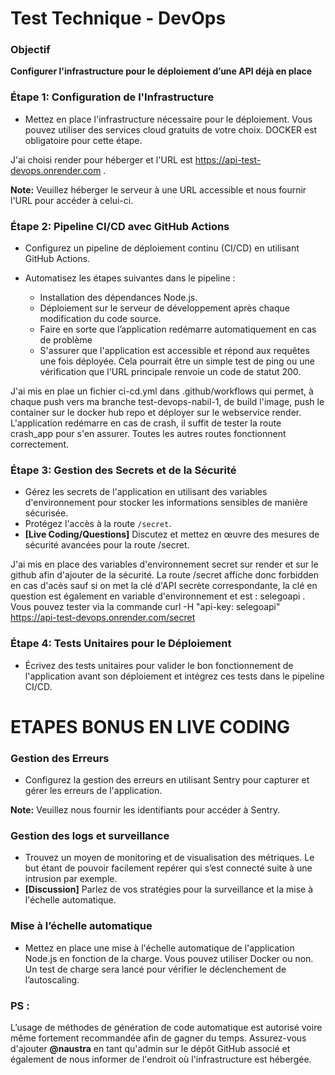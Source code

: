 # **Test Technique - DevOps**

### **Objectif**

**Configurer l'infrastructure pour le déploiement d’une API déjà en place**

### **Étape 1: Configuration de l'Infrastructure**

- Mettez en place l'infrastructure nécessaire pour le déploiement. Vous pouvez utiliser des services cloud gratuits de votre choix. DOCKER est obligatoire pour cette étape.

  
J'ai choisi render pour héberger et l'URL est https://api-test-devops.onrender.com .

**Note:** Veuillez héberger le serveur à une URL accessible et nous fournir l'URL pour accéder à celui-ci.

### **Étape 2: Pipeline CI/CD avec GitHub Actions**

- Configurez un pipeline de déploiement continu (CI/CD) en utilisant GitHub Actions.
  
- Automatisez les étapes suivantes dans le pipeline :
  - Installation des dépendances Node.js. 
  - Déploiement sur le serveur de développement après chaque modification du code source.
  - Faire en sorte que l’application redémarre automatiquement en cas de problème
  - S'assurer que l'application est accessible et répond aux requêtes une fois déployée. Cela pourrait être un simple test de ping ou une vérification que l'URL principale renvoie un code de statut 200.

J'ai mis en plae un fichier ci-cd.yml dans .github/workflows qui permet, à chaque push vers ma branche test-devops-nabil-1, de build l'image, push le container sur le docker hub repo et déployer sur le webservice render. L'application redémarre en cas de crash, il suffit de tester la route crash_app pour s'en assurer. Toutes les autres routes fonctionnent correctement.

### **Étape 3: Gestion des Secrets et de la Sécurité**

- Gérez les secrets de l'application en utilisant des variables d'environnement pour stocker les informations sensibles de manière sécurisée.
- Protégez l'accès à la route `/secret`.
- **[Live Coding/Questions]** Discutez et mettez en œuvre des mesures de sécurité avancées pour la route /secret.

J'ai mis en place des variables d'environnement secret sur render et sur le github afin d'ajouter de la sécurité. La route /secret affiche donc forbidden en cas d'acès sauf si on met la clé d'API secrète correspondante, la clé en question est également en variable d'environnement et est : selegoapi . Vous pouvez tester via la commande curl -H "api-key: selegoapi" https://api-test-devops.onrender.com/secret

### **Étape 4: Tests Unitaires pour le Déploiement**

- Écrivez des tests unitaires pour valider le bon fonctionnement de l'application avant son déploiement et intégrez ces tests dans le pipeline CI/CD.


# ETAPES BONUS EN LIVE CODING

### **Gestion des Erreurs**

- Configurez la gestion des erreurs en utilisant Sentry pour capturer et gérer les erreurs de l'application.

**Note:** Veuillez nous fournir les identifiants pour accéder à Sentry.

### **Gestion des logs et surveillance**

- Trouvez un moyen de monitoring et de visualisation des métriques. Le but étant de pouvoir facilement repérer qui s’est connecté suite à une intrusion par exemple.
- **[Discussion]** Parlez de vos stratégies pour la surveillance et la mise à l'échelle automatique.

### **Mise à l’échelle automatique**

- Mettez en place une mise à l'échelle automatique de l'application Node.js en fonction de la charge. Vous pouvez utiliser Docker ou non. Un test de charge sera lancé pour vérifier le déclenchement de l’autoscaling.

### PS :

L’usage de méthodes de génération de code automatique est autorisé voire même fortement recommandée afin de gagner du temps.
Assurez-vous d'ajouter **@naustra** en tant qu'admin sur le dépôt GitHub associé et également de nous informer de l'endroit où l'infrastructure est hébergée.
